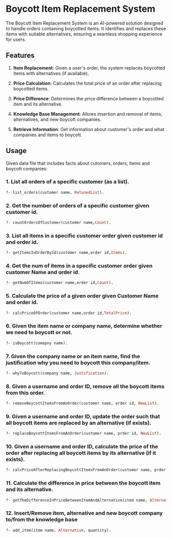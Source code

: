 # Boycott Item Replacement System

The Boycott Item Replacement System is an AI-powered solution designed to handle orders containing boycotted items. It identifies and replaces these items with suitable alternatives, ensuring a seamless shopping experience for users.

## Features

1. **Item Replacement**: Given a user's order, the system replaces boycotted items with alternatives (if available).

2. **Price Calculation**: Calculates the total price of an order after replacing boycotted items.

3. **Price Difference**: Determines the price difference between a boycotted item and its alternative.

4. **Knowledge Base Management**: Allows insertion and removal of items, alternatives, and new boycott companies.

5. **Retrieve Information**: Get information about customer's order and what companies and items to boycott.
   
## Usage
Given data file that includes facts about cutomers, orders, items and boycott companies:

### 1. List all orders of a specific customer (as a list).

```prolog
?- list_orders(customer name, RetunedList).
```

### 2. Get the number of orders of a specific customer given customer id.

```prolog
?- countOrdersOfCustomer(customer name,Count).
```

### 3. List all items in a specific customer order given customer id and order id.

```prolog
?- getItemsInOrderById(customer name,order id,Items).
```

### 4. Get the num of items in a specific customer order given customer Name and order id.

```prolog
?- getNumOfItems(customer name,order id,Count).
```

### 5. Calculate the price of a given order given Customer Name and order id.
```prolog
?- calcPriceOfOrder(customer name,order id,TotalPrice).
```

### 6. Given the item name or company name, determine whether we need to boycott or not.
```prolog
?- isBoycott(comapny name).
```

### 7. Given the company name or an item name, find the justification why you need to boycott this company/item.
```prolog
?- whyToBoycott(company name, Justification).
```

### 8. Given a username and order ID, remove all the boycott items from this order.
```prolog
?- removeBoycottItemsFromAnOrder(customer name, order id, NewList).
```

### 9. Given a username and order ID, update the order such that all boycott items are replaced by an alternative (if exists).
```prolog
?- replaceBoycottItemsFromAnOrder(customer name, prder id, NewList).
```

### 10. Given a username and order ID, calculate the price of the order after replacing all boycott items by its alternative (if it exists).
```prolog
?- calcPriceAfterReplacingBoycottItemsFromAnOrder(customer name, prder id, TotalPrice).
```

### 11. Calculate the difference in price between the boycott item and its alternative.
```prolog
?- getTheDifferenceInPriceBetweenItemAndAlternative(item name, Alternative, DiffPrice).
```

### 12. Insert/Remove item, alternative and new boycott company to/from the knowledge base
```prolog
?- add_item(item name, Alternative, quantity).
```

